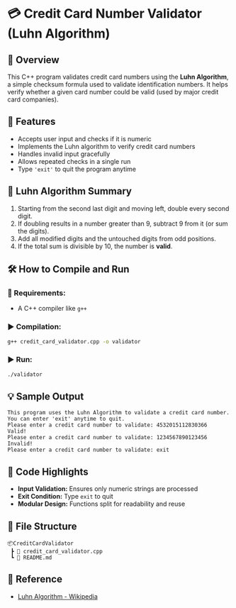 # 💳 Credit Card Number Validator (Luhn Algorithm)

## 📌 Overview

This C++ program validates credit card numbers using the **Luhn Algorithm**, a simple checksum formula used to validate identification numbers. It helps verify whether a given card number could be valid (used by major credit card companies).

## 🎯 Features

* Accepts user input and checks if it is numeric
* Implements the Luhn algorithm to verify credit card numbers
* Handles invalid input gracefully
* Allows repeated checks in a single run
* Type `'exit'` to quit the program anytime

## 🧠 Luhn Algorithm Summary

1. Starting from the second last digit and moving left, double every second digit.
2. If doubling results in a number greater than 9, subtract 9 from it (or sum the digits).
3. Add all modified digits and the untouched digits from odd positions.
4. If the total sum is divisible by 10, the number is **valid**.

## 🛠️ How to Compile and Run

### 🔧 Requirements:

* A C++ compiler like `g++`

### ▶️ Compilation:

```bash
g++ credit_card_validator.cpp -o validator
```

### ▶️ Run:

```bash
./validator
```

## 💡 Sample Output

```
This program uses the Luhn Algorithm to validate a credit card number.
You can enter 'exit' anytime to quit.
Please enter a credit card number to validate: 4532015112830366
Valid!
Please enter a credit card number to validate: 1234567890123456
Invalid!
Please enter a credit card number to validate: exit
```

## 🧾 Code Highlights

* **Input Validation:** Ensures only numeric strings are processed
* **Exit Condition:** Type `exit` to quit
* **Modular Design:** Functions split for readability and reuse

## 📂 File Structure

```
📦CreditCardValidator
 ┣ 📄 credit_card_validator.cpp
 ┗ 📄 README.md
```

## 📘 Reference

* [Luhn Algorithm - Wikipedia](https://en.wikipedia.org/wiki/Luhn_algorithm)

